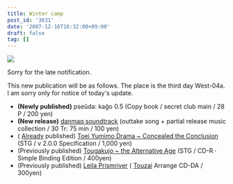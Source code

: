 ```yaml
---
title: Winter camp
post_id: '3631'
date: '2007-12-16T16:32:00+09:00'
draft: false
tag: []
---
```


![](https://danmaq.com/image/pseuda_cago/pk05_ss.png)

Sorry for the late notification.

This new publication will be as follows. The place is the third day West-04a. I am sorry only for notice of today's update.

*   **(Newly published)** pseŭda: kaĝo 0.5 (Copy book / secret club main / 28 P / 200 yen)
*   **(New release)** [danmaq soundtrack](/!/dst/) (outtake song + partial release music collection / 30 Tr: 75 min / 100 yen)
*   ( [Already](/!/thC/) published) [Toei Yumimo Drama ~ Concealed the Conclusion](/!/thC/) (STG / v 2.0.0 Specification / 1,000 yen)
*   (Previously published) [Tougakujo ~ the Alternative Age](/!/thA/) (STG / CD-R · Simple Binding Edition / 400yen)
*   (Previously published) [Leila Prismriver](/!/leila/) ( [Touzai](/!/leila/) Arrange CD-DA / 300yen)